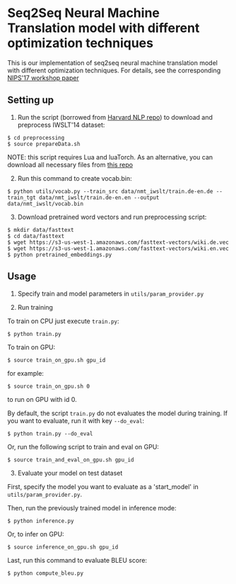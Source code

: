 <h1>Seq2Seq Neural Machine Translation model with different optimization techniques</h1>

This is our implementation of seq2seq neural machine translation model with different optimization techniques. For details, see the corresponding [NIPS'17 workshop paper](https://arxiv.org/abs/1711.07724)

<h2>Setting up</h2>

1) Run the script (borrowed from [Harvard NLP repo](https://github.com/harvardnlp/BSO/tree/master/data_prep/MT)) to download and preprocess IWSLT'14 dataset:
```shell
$ cd preprocessing
$ source prepareData.sh
```
NOTE: this script requires Lua and luaTorch. As an alternative, you can download all necessary files from [this repo](https://github.com/pcyin/pytorch_nmt/tree/master/data)

2) Run this command to create vocab.bin:
```shell
$ python utils/vocab.py --train_src data/nmt_iwslt/train.de-en.de --train_tgt data/nmt_iwslt/train.de-en.en --output data/nmt_iwslt/vocab.bin
```


3) Download pretrained word vectors and run preprocessing script:
```shell
$ mkdir data/fasttext
$ cd data/fasttext
$ wget https://s3-us-west-1.amazonaws.com/fasttext-vectors/wiki.de.vec
$ wget https://s3-us-west-1.amazonaws.com/fasttext-vectors/wiki.en.vec
$ python pretrained_embeddings.py
```


<h2> Usage </h2>

1) Specify train and model parameters in ```utils/param_provider.py```

2) Run training

To train on CPU just execute ```train.py```:
```shell
$ python train.py
```

To train on GPU:
```shell
$ source train_on_gpu.sh gpu_id
```

for example:
```shell
$ source train_on_gpu.sh 0
```
to run on GPU with id 0.

By default, the script ```train.py``` do not evaluates the model during training. If you want to evaluate, run it with key ```--do_eval```:
```shell
$ python train.py --do_eval
```

Or, run the following script to train and eval on GPU:
```shell
$ source train_and_eval_on_gpu.sh gpu_id
```

3) Evaluate your model on test dataset

First, specify the model you want to evaluate as a 'start_model' in ```utils/param_provider.py```.

Then, run the previously trained model in inference mode:
```shell
$ python inference.py
```
Or, to infer on GPU:
```shell
$ source inference_on_gpu.sh gpu_id
```

Last, run this command to evaluate BLEU score:
```shell
$ python compute_bleu.py
```
